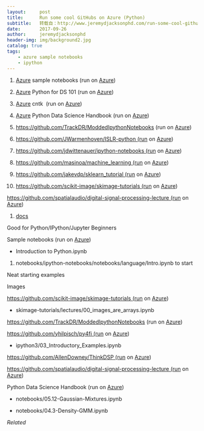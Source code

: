 ```yaml
---
layout:     post
title:      Run some cool GitHubs on Azure (Python)
subtitle:   转载自：http://www.jeremydjacksonphd.com/run-some-cool-githubs-on-azure/
date:       2017-09-26
author:     jeremydjacksonphd
header-img: img/background2.jpg
catalog: true
tags:
    - azure sample notebooks
    - ipython
---
```


1. [Azure](https://notebooks.azure.com/Microsoft/libraries/samples) sample notebooks (run on [Azure](https://notebooks.azure.com/trackdr/libraries/samples))

1. [Azure](https://notebooks.azure.com/rheartpython/libraries/PythonDS101) Python for DS 101 (run on [Azure](https://notebooks.azure.com/trackdr/libraries/PythonDS101))

1. [Azure](https://notebooks.azure.com/cntk/libraries/tutorials) cntk  (run on [Azure](https://notebooks.azure.com/trackdr/libraries/cntktutorials))

1. [Azure](https://notebooks.azure.com/jakevdp/libraries/PythonDataScienceHandbook) Python Data Science Handbook (run on [Azure](https://notebooks.azure.com/trackdr/libraries/PythonDataScienceHandbook))

1. https://github.com/TrackDR/ModdedIpythonNotebooks (run on [Azure](https://notebooks.azure.com/trackdr/libraries/trackdr-ModdedIpythonNotebooks))

1. https://github.com/JWarmenhoven/ISLR-python (run on [Azure](https://notebooks.azure.com/trackdr/libraries/JWarmenhoven-ISLR-python))

1. https://github.com/jdwittenauer/ipython-notebooks (run on [Azure](https://notebooks.azure.com/trackdr/libraries/jdwittenauer-ipython-notebooks))

1. https://github.com/masinoa/machine_learning (run on [Azure](https://notebooks.azure.com/trackdr/libraries/masinoa-machine-learning))

1. https://github.com/jakevdp/sklearn_tutorial (run on [Azure](https://notebooks.azure.com/trackdr/libraries/jakevdp-sklearn-tutorial/tree/notebooks))

1. https://github.com/scikit-image/skimage-tutorials (run on [Azure](https://notebooks.azure.com/trackdr/libraries/scikit-image-skimage-tutorials))

https://github.com/spatialaudio/digital-signal-processing-lecture (run on [Azure](https://notebooks.azure.com/trackdr/libraries/spatialaudio-dsp-lecture))

1. [docs](http://dsp-nbsphinx.readthedocs.io/en/nbsphinx-experiment)


Good for Python/IPython/Jupyter Beginners

Sample notebooks (run on [Azure](https://notebooks.azure.com/trackdr/libraries/samples))

- Introduction to Python.ipynb


1. notebooks/ipython-notebooks/notebooks/language/Intro.ipynb to start


Neat starting examples

Images

https://github.com/scikit-image/skimage-tutorials (run on [Azure](https://notebooks.azure.com/trackdr/libraries/scikit-image-skimage-tutorials))

- skimage-tutorials/lectures/00_images_are_arrays.ipynb



https://github.com/TrackDR/ModdedIpythonNotebooks (run on [Azure](https://notebooks.azure.com/trackdr/libraries/trackdr-ModdedIpythonNotebooks))



https://github.com/yhilpisch/py4fi (run on [Azure](https://notebooks.azure.com/trackdr/libraries/yhilpisch-py4fi))

- ipython3/03_Introductory_Examples.ipynb


https://github.com/AllenDowney/ThinkDSP (run on [Azure](https://notebooks.azure.com/trackdr/libraries/AllenDowney-ThinkDSP))


https://github.com/spatialaudio/digital-signal-processing-lecture (run on [Azure](https://notebooks.azure.com/trackdr/libraries/spatialaudio-dsp-lecture))



Python Data Science Handbook (run on [Azure](https://notebooks.azure.com/trackdr/libraries/PythonDataScienceHandbook))

- notebooks/05.12-Gaussian-Mixtures.ipynb


- notebooks/04.3-Density-GMM.ipynb



*Related*

